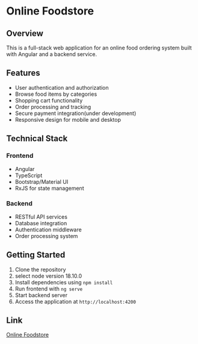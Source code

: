 # Online Foodstore

## Overview
This is a full-stack web application for an online food ordering system built with Angular and a backend service.

## Features
- User authentication and authorization
- Browse food items by categories
- Shopping cart functionality
- Order processing and tracking
- Secure payment integration(under development)
- Responsive design for mobile and desktop

## Technical Stack
### Frontend
- Angular
- TypeScript
- Bootstrap/Material UI
- RxJS for state management

### Backend
- RESTful API services
- Database integration
- Authentication middleware
- Order processing system

## Getting Started
1. Clone the repository
2. select node version 18.10.0
3. Install dependencies using `npm install`
4. Run frontend with `ng serve`
5. Start backend server
6. Access the application at `http://localhost:4200`

## Link
[Online Foodstore](https://online-foodstore-1.onrender.com/)